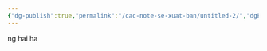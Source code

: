```yaml
---
{"dg-publish":true,"permalink":"/cac-note-se-xuat-ban/untitled-2/","dgPassFrontmatter":true,"noteIcon":"1"}
---
```


 ng hai ha